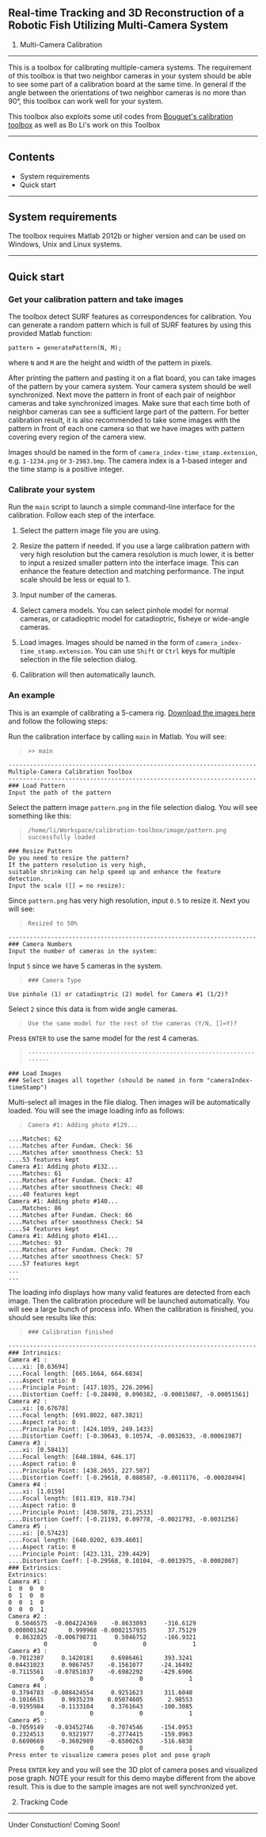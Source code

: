 Real-time Tracking and 3D Reconstruction of a Robotic Fish Utilizing Multi-Camera System
---------------------------------

1. Multi-Camera Calibration
---------------------------------

This is a toolbox for calibrating multiple-camera systems. The requirement of this toolbox is that two neighbor cameras in your system should be able to see some part of a calibration board at the same time. In general if the angle between the orientations of two neighbor cameras is no more than 90&deg;, this toolbox can work well for your system. 

This toolbox also exploits some util codes from [Bouguet's calibration toolbox](http://www.vision.caltech.edu/bouguetj/calib_doc/) as well as Bo Li's work on this Toolbox

---
## Contents

* System requirements
* Quick start

---
## System requirements

The toolbox requires Matlab 2012b or higher version and can be used on Windows, Unix and Linux systems. 

---
## Quick start

### Get your calibration pattern and take images

The toolbox detect SURF features as correspondences for calibration. You can generate a random pattern which is full of SURF features by using this provided Matlab function: 

    pattern = generatePattern(N, M); 

where `N` and `M` are the height and width of the pattern in pixels. 

After printing the pattern and pasting it on a flat board, you can take images of the pattern by your camera system. Your camera system should be well synchronized. Next move the pattern in front of each pair of neighbor cameras and take synchronized images. Make sure that each time both of neighbor cameras can see a sufficient large part of the pattern. For better calibration result, it is also recommended to take some images with the pattern in front of each one camera so that we have images with pattern covering every region of the camera view. 

Images should be named in the form of `camera_index-time_stamp.extension`, e.g. `1-1234.png` or `3-2983.bmp`. The camera index is a 1-based integer and the time stamp is a positive integer. 

### Calibrate your system

Run the `main` script to launch a simple command-line interface for the calibration. Follow each step of the interface. 

1. Select the pattern image file you are using. 

2. Resize the pattern if needed. If you use a large calibration pattern with very high resolution but the camera resolution is much lower, it is better to input a resized smaller pattern into the interface image. This can enhance the feature detection and matching performance. The input scale should be less or equal to 1. 

3. Input number of the cameras. 

4. Select camera models. You can select pinhole model for normal cameras, or catadioptric model for catadioptric, fisheye or wide-angle cameras. 

5. Load images. Images should be named in the form of `camera_index-time_stamp.extension`. You can use `Shift` or `Ctrl` keys for multiple selection in the file selection dialog. 

6. Calibration will then automatically launch. 

### An example

This is an example of calibrating a 5-camera rig. [Download the images here](https://docs.google.com/file/d/0BwxCBduyhug1Ry1nZ0R0Nl9OS0E/edit?usp=sharing) and follow the following steps: 

Run the calibration interface by calling `main` in Matlab. You will see: 

>     >> main
    ----------------------------------------------------------------------
    Multiple-Camera Calibration Toolbox
    ----------------------------------------------------------------------
    ### Load Pattern
    Input the path of the pattern

Select the pattern image `pattern.png` in the file selection dialog. You will see something like this: 

>     /home/li/Workspace/calibration-toolbox/image/pattern.png successfully loaded
    ### Resize Pattern
    Do you need to resize the pattern?
    If the pattern resolution is very high, 
    suitable shrinking can help speed up and enhance the feature detection. 
    Input the scale ([] = no resize): 

Since `pattern.png` has very high resolution, input `0.5` to resize it. Next you will see:

>     Resized to 50%
    ----------------------------------------------------------------------
    ### Camera Numbers
    Input the number of cameras in the system: 

Input `5` since we have 5 cameras in the system. 

>     ### Camera Type
    Use pinhole (1) or catadioptric (2) model for Camera #1 (1/2)? 

Select `2` since this data is from wide angle cameras. 

>     Use the same model for the rest of the cameras (Y/N, []=Y)? 

Press `ENTER` to use the same model for the rest 4 cameras. 

>     ----------------------------------------------------------------------
    ### Load Images
    ### Select images all together (should be named in form "cameraIndex-timeStamp")

Multi-select all images in the file dialog. Then images will be automatically loaded. You will see the image loading info as follows: 

>     Camera #1: Adding photo #129...
    ....Matches: 62
    ....Matches after Fundam. Check: 56
    ....Matches after smoothness Check: 53
    ....53 features kept
    Camera #1: Adding photo #132...
    ....Matches: 61
    ....Matches after Fundam. Check: 47
    ....Matches after smoothness Check: 40
    ....40 features kept
    Camera #1: Adding photo #140...
    ....Matches: 86
    ....Matches after Fundam. Check: 66
    ....Matches after smoothness Check: 54
    ....54 features kept
    Camera #1: Adding photo #141...
    ....Matches: 93
    ....Matches after Fundam. Check: 70
    ....Matches after smoothness Check: 57
    ....57 features kept
    ...
    ...

The loading info displays how many valid features are detected from each image. Then the calibration procedure will be launched automatically. You will see a large bunch of process info. When the calibration is finished, you should see results like this: 

>     ### Calibration finished
    ----------------------------------------------------------------------
    ### Intrinsics: 
    Camera #1 :
    ....xi: [0.63694]
    ....Focal length: [665.1664, 664.6834]
    ....Aspect ratio: 0
    ....Principle Point: [417.1035, 226.2096]
    ....Distortion Coeff: [-0.28498, 0.090382, -0.00015087, -0.00051561]
    Camera #2 :
    ....xi: [0.67678]
    ....Focal length: [691.8022, 687.3821]
    ....Aspect ratio: 0
    ....Principle Point: [424.1059, 249.1433]
    ....Distortion Coeff: [-0.30643, 0.10574, -0.0032633, -0.00061987]
    Camera #3 :
    ....xi: [0.58413]
    ....Focal length: [648.1884, 646.17]
    ....Aspect ratio: 0
    ....Principle Point: [438.2655, 227.507]
    ....Distortion Coeff: [-0.29618, 0.088587, -0.0011176, -0.00028494]
    Camera #4 :
    ....xi: [1.0159]
    ....Focal length: [811.819, 810.734]
    ....Aspect ratio: 0
    ....Principle Point: [438.5078, 231.2533]
    ....Distortion Coeff: [-0.21193, 0.09778, -0.0021793, -0.0031256]
    Camera #5 :
    ....xi: [0.57423]
    ....Focal length: [640.0202, 639.4601]
    ....Aspect ratio: 0
    ....Principle Point: [423.131, 239.4429]
    ....Distortion Coeff: [-0.29568, 0.10104, -0.0013975, -0.0002087]
    ### Extrinsics: 
    Extrinsics: 
    Camera #1 :
    1  0  0  0
    0  1  0  0
    0  0  1  0
    0  0  0  1
    Camera #2 :
      0.5046575  -0.004224369    -0.8633093     -316.6129
    0.008001342      0.999968 -0.0002157935      37.75129
      0.8632825  -0.006798731     0.5046752     -166.9321
              0             0             0             1
    Camera #3 :
    -0.7012307     0.1420181     0.6986461      393.3241
    0.04431023     0.9867457    -0.1561077     -24.16492
    -0.7115561   -0.07851037    -0.6982292     -429.6906
             0             0             0             1
    Camera #4 :
     0.3794783  -0.008424554     0.9251623      311.6048
    -0.1016615     0.9935239    0.05074605       2.98553
    -0.9195984    -0.1133104     0.3761643     -100.3085
             0             0             0             1
    Camera #5 :
    -0.7059149   -0.03452746    -0.7074546     -154.0953
     0.2324513     0.9321977    -0.2774415     -159.0963
     0.6690669    -0.3602989    -0.6500263     -516.6838
             0             0             0             1
    Press enter to visualize camera poses plot and pose graph

Press `ENTER` key and you will see the 3D plot of camera poses and visualized pose graph. NOTE your result for this demo maybe different from the above result. This is due to the sample images are not well synchronized yet. 






2. Tracking Code
---------------------------------
 Under Constuction! Coming Soon!
 